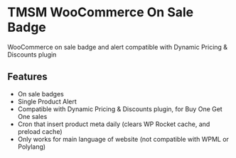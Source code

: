 TMSM WooCommerce On Sale Badge
=================

WooCommerce on sale badge and alert compatible with Dynamic Pricing & Discounts plugin

Features
-----------

* On sale badges
* Single Product Alert
* Compatible with Dynamic Pricing & Discounts plugin, for Buy One Get One sales
* Cron that insert product meta daily (clears WP Rocket cache, and preload cache)
* Only works for main language of website (not compatible with WPML or Polylang)

